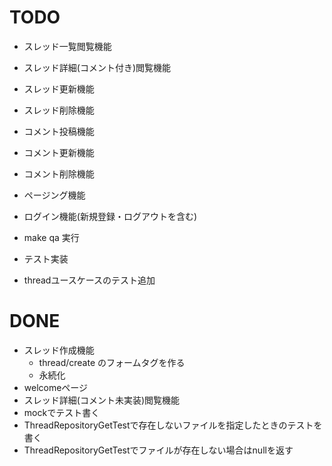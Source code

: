 # TODO

- スレッド一覧閲覧機能
- スレッド詳細(コメント付き)閲覧機能
- スレッド更新機能
- スレッド削除機能

- コメント投稿機能
- コメント更新機能
- コメント削除機能

- ページング機能
- ログイン機能(新規登録・ログアウトを含む)

- make qa 実行
- テスト実装
- threadユースケースのテスト追加

# DONE
- スレッド作成機能
    - thread/create のフォームタグを作る
    - 永続化
- welcomeページ
- スレッド詳細(コメント未実装)閲覧機能
- mockでテスト書く
- ThreadRepositoryGetTestで存在しないファイルを指定したときのテストを書く
- ThreadRepositoryGetTestでファイルが存在しない場合はnullを返す
